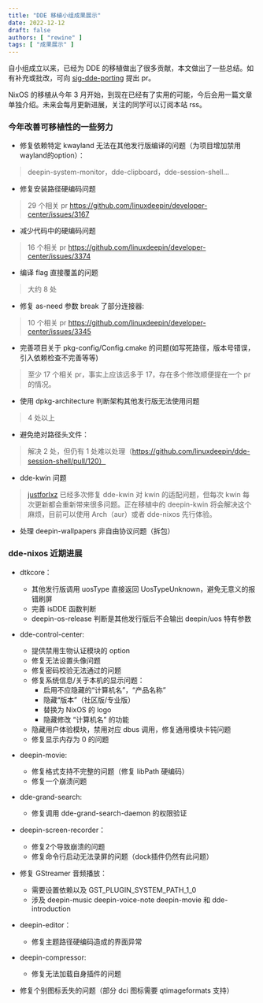 ```yaml
---
title: "DDE 移植小组成果展示"
date: 2022-12-12
draft: false
authors: [ "rewine" ]
tags: [ "成果展示" ]
---
```


自小组成立以来，已经为 DDE 的移植做出了很多贡献，本文做出了一些总结。如有补充或批改，可向 [sig-dde-porting](https://github.com/deepin-community/sig-dde-porting) 提出 pr。

NixOS 的移植从今年 3 月开始，到现在已经有了实用的可能，今后会用一篇文章单独介绍。未来会每月更新进展，关注的同学可以订阅本站 rss。


### 今年改善可移植性的一些努力

- 修复依赖特定 kwayland 无法在其他发行版编译的问题（为项目增加禁用wayland的option）：
>   deepin-system-monitor，dde-clipboard，dde-session-shell...

- 修复安装路径硬编码问题
>   29 个相关 pr https://github.com/linuxdeepin/developer-center/issues/3167

- 减少代码中的硬编码问题
>    16 个相关 pr https://github.com/linuxdeepin/developer-center/issues/3374  


- 编译 flag 直接覆盖的问题
>    大约 8 处

- 修复 as-need 参数 break 了部分连接器:
>    10 个相关 pr https://github.com/linuxdeepin/developer-center/issues/3345

- 完善项目关于 pkg-config/Config.cmake 的问题(如写死路径，版本号错误，引入依赖检查不完善等等)
>    至少 17 个相关 pr，事实上应该远多于 17，存在多个修改顺便提在一个 pr 的情况。

- 使用 dpkg-architecture 判断架构其他发行版无法使用问题
>    4 处以上

- 避免绝对路径头文件：
>    解决 2 处，但仍有 1 处难以处理（https://github.com/linuxdeepin/dde-session-shell/pull/120）


- dde-kwin 问题
>    [justforlxz](https://github.com/justforlxz) 已经多次修复 dde-kwin 对 kwin 的适配问题，但每次 kwin 每次更新都会重新带来很多问题。正在移植中的 deepin-kwin 将会解决这个麻烦，目前可以使用 Arch（aur）或者 dde-nixos 先行体验。

- 处理 deepin-wallpapers 非自由协议问题（拆包）


### dde-nixos 近期进展

- dtkcore：
   - 其他发行版调用 uosType 直接返回 UosTypeUnknown，避免无意义的报错刷屏
   - 完善 isDDE 函数判断
   - deepin-os-release 判断是其他发行版后不会输出 deepin/uos 特有参数

- dde-control-center:
    - 提供禁用生物认证模块的 option
    - 修复无法设置头像问题
    - 修复密码校验无法通过的问题
    - 修复系统信息/关于本机的显示问题：
        - 启用不应隐藏的“计算机名”，“产品名称”
        - 隐藏“版本”（社区版/专业版）
        - 替换为 NixOS 的 logo
        - 隐藏修改 “计算机名” 的功能
    - 隐藏用户体验模块，禁用对应 dbus 调用，修复通用模块卡钝问题
    - 修复显示内存为 0 的问题

- deepin-movie:
    - 修复格式支持不完整的问题（修复 libPath 硬编码）
    - 修复一个崩溃问题

- dde-grand-search:
    - 修复调用 dde-grand-search-daemon 的权限验证

- deepin-screen-recorder：
    - 修复2个导致崩溃的问题
    - 修复命令行启动无法录屏的问题（dock插件仍然有此问题）

- 修复 GStreamer 音频播放：
    - 需要设置依赖以及 GST_PLUGIN_SYSTEM_PATH_1_0
    - 涉及 deepin-music deepin-voice-note deepin-movie 和 dde-introduction

- deepin-editor：
    - 修复主题路径硬编码造成的界面异常    

- deepin-compressor:
    - 修复无法加载自身插件的问题 

- 修复个别图标丢失的问题（部分 dci 图标需要 qtimageformats 支持）
